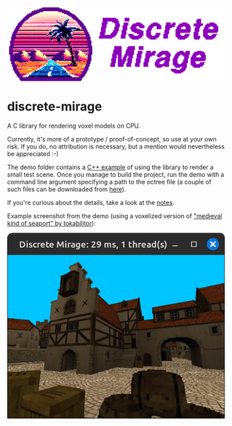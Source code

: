 ![Discrete Mirage](logo_main.png)

# discrete-mirage

A C library for rendering voxel models on CPU.

Currently, it's more of a prototype / proof-of-concept, so use at your own risk. If you do, no attribution is necessary, but a mention would nevertheless be appreciated :-)

The demo folder contains a [C++ example](demo/src/main.cpp) of using the library to render a small test scene. Once you manage to build the project, run the demo with a command line argument specifying a path to the octree file (a couple of such files can be downloaded from [here](https://github.com/dairin0d/OctreeSplatting/releases)).

If you're curious about the details, take a look at the [notes](docs/notes.md).

Example screenshot from the demo (using a voxelized version of ["medieval kind of seaport" by tokabilitor](https://www.blendswap.com/blends/view/50534)):

![Example screenshot](screenshot.png)

